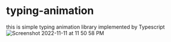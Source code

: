 # typing-animation
this is simple typing animation library implemented by Typescript
![Screenshot 2022-11-11 at 11 50 58 PM](https://user-images.githubusercontent.com/59171704/201404049-ac394512-68c7-49ff-85a2-71a6d127d80a.png)

